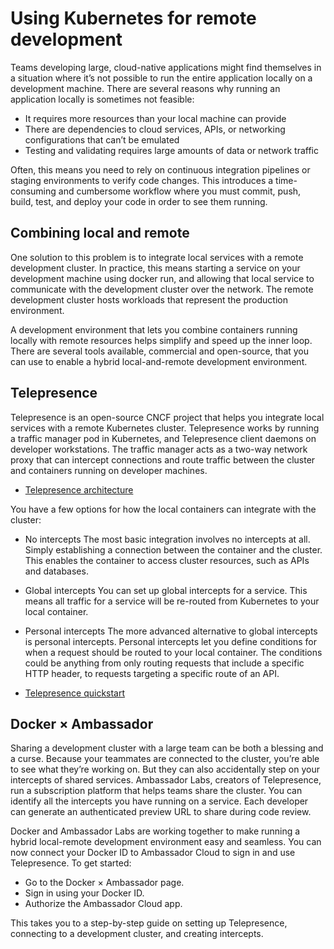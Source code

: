 # Using Kubernetes for remote development

Teams developing large, cloud-native applications might find themselves in a situation where it’s not possible to run the entire application locally on a development machine. There are several reasons why running an application locally is sometimes not feasible:

- It requires more resources than your local machine can provide
- There are dependencies to cloud services, APIs, or networking configurations that can’t be emulated
- Testing and validating requires large amounts of data or network traffic

Often, this means you need to rely on continuous integration pipelines or staging environments to verify code changes. This introduces a time-consuming and cumbersome workflow where you must commit, push, build, test, and deploy your code in order to see them running.

## Combining local and remote

One solution to this problem is to integrate local services with a remote development cluster. In practice, this means starting a service on your development machine using docker run, and allowing that local service to communicate with the development cluster over the network. The remote development cluster hosts workloads that represent the production environment.

A development environment that lets you combine containers running locally with remote resources helps simplify and speed up the inner loop. There are several tools available, commercial and open-source, that you can use to enable a hybrid local-and-remote development environment.

## Telepresence

Telepresence is an open-source CNCF project that helps you integrate local services with a remote Kubernetes cluster. Telepresence works by running a traffic manager pod in Kubernetes, and Telepresence client daemons on developer workstations. The traffic manager acts as a two-way network proxy that can intercept connections and route traffic between the cluster and containers running on developer machines.

- [Telepresence architecture](https://docs.docker.com/develop/images/telepresence-architecture.png)

You have a few options for how the local containers can integrate with the cluster:

- No intercepts
  The most basic integration involves no intercepts at all. Simply establishing a connection between the container and the cluster. This enables the container to access cluster resources, such as APIs and databases.

- Global intercepts
  You can set up global intercepts for a service. This means all traffic for a service will be re-routed from Kubernetes to your local container.

- Personal intercepts
  The more advanced alternative to global intercepts is personal intercepts. Personal intercepts let you define conditions for when a request should be routed to your local container. The conditions could be anything from only routing requests that include a specific HTTP header, to requests targeting a specific route of an API.

- [Telepresence quickstart](https://www.telepresence.io/docs/latest/quick-start/?utm_source=docker-docs&utm_medium=dockerwebsite&utm_campaign=Docker-TP)

## Docker × Ambassador

Sharing a development cluster with a large team can be both a blessing and a curse. Because your teammates are connected to the cluster, you’re able to see what they’re working on. But they can also accidentally step on your intercepts of shared services. Ambassador Labs, creators of Telepresence, run a subscription platform that helps teams share the cluster. You can identify all the intercepts you have running on a service. Each developer can generate an authenticated preview URL to share during code review.

Docker and Ambassador Labs are working together to make running a hybrid local-remote development environment easy and seamless. You can now connect your Docker ID to Ambassador Cloud to sign in and use Telepresence. To get started:

- Go to the Docker × Ambassador page.
- Sign in using your Docker ID.
- Authorize the Ambassador Cloud app.

This takes you to a step-by-step guide on setting up Telepresence, connecting to a development cluster, and creating intercepts.
